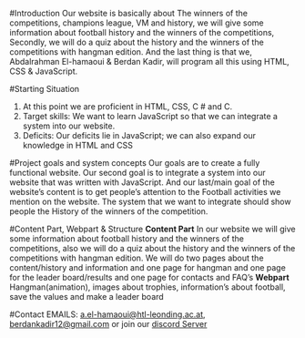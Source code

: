 #Introduction
Our website is basically about The winners of the competitions, champions league, VM and
history, we will give some information about football history and the winners of the
competitions, Secondly, we will do a quiz about the history and the winners of the
competitions with hangman edition. And the last thing is that we, Abdalrahman El-hamaoui &
Berdan Kadir, will program all this using HTML, CSS & JavaScript.

#Starting Situation
1. At this point we are proficient in HTML, CSS, C # and C.
2. Target skills: We want to learn JavaScript so that we can integrate a system into our
website.
3. Deficits: Our deficits lie in JavaScript; we can also expand our knowledge in HTML
and CSS

#Project goals and system concepts
Our goals are to create a fully functional website. Our second goal is to integrate a system into
our website that was written with JavaScript. And our last/main goal of the website’s content
is to get people’s attention to the Football activities we mention on the website. The system
that we want to integrate should show people the History of the winners of the competition.

#Content Part, Webpart & Structure
__Content Part__
In our website we will give some information about football history and the winners of the
competitions, also we will do a quiz about the history and the winners of the competitions
with hangman edition. We will do two pages about the content/history and information and
one page for hangman and one page for the leader board/results and one page for contacts
and FAQ’s
__Webpart__
Hangman(animation), images about trophies, information’s about football, save the values
and make a leader board

#Contact
EMAILS: a.el-hamaoui@htl-leonding.ac.at, berdankadir12@gmail.com or join our [discord Server](https://discord.gg/bknyd5q)
